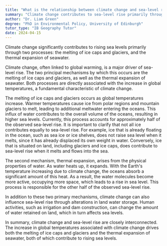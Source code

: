 ```yaml
---
title: "What is the relationship between climate change and sea-level rise?"
summary: "Climate change contributes to sea-level rise primarily through the melting of ice caps and thermal expansion of seawater."
author: "Dr. Liam Green"
degree: "PhD in Environmental Policy, University of Edinburgh"
tutor_type: "IB Geography Tutor"
date: 2024-04-15
---
```


Climate change significantly contributes to rising sea levels primarily through two processes: the melting of ice caps and glaciers, and the thermal expansion of seawater.

Climate change, often linked to global warming, is a major driver of sea-level rise. The two principal mechanisms by which this occurs are the melting of ice caps and glaciers, as well as the thermal expansion of seawater. Both processes are directly associated with the increase in global temperatures, a fundamental characteristic of climate change.

The melting of ice caps and glaciers occurs as global temperatures increase. Warmer temperatures cause ice from polar regions and mountain glaciers to melt, leading to additional meltwater entering the oceans. This influx of water contributes to the overall volume of the oceans, resulting in higher sea levels. Currently, this process accounts for approximately half of the observed sea-level rise. It is important to clarify that not all ice contributes equally to sea-level rise. For example, ice that is already floating in the ocean, such as sea ice or ice shelves, does not raise sea level when it melts, since it has already displaced its own weight in water. Conversely, ice that is situated on land, including glaciers and ice caps, does contribute to sea-level rise when it melts and flows into the sea.

The second mechanism, thermal expansion, arises from the physical properties of water. As water heats up, it expands. With the Earth's temperature increasing due to climate change, the oceans absorb a significant amount of this heat. As a result, the water molecules become more active, occupying more space, which leads to a rise in sea level. This process is responsible for the other half of the observed sea-level rise.

In addition to these two primary mechanisms, climate change can also influence sea-level rise through alterations in land water storage. Human activities, such as irrigation and dam construction, can change the amount of water retained on land, which in turn affects sea levels.

In summary, climate change and sea-level rise are closely interconnected. The increase in global temperatures associated with climate change drives both the melting of ice caps and glaciers and the thermal expansion of seawater, both of which contribute to rising sea levels.
    